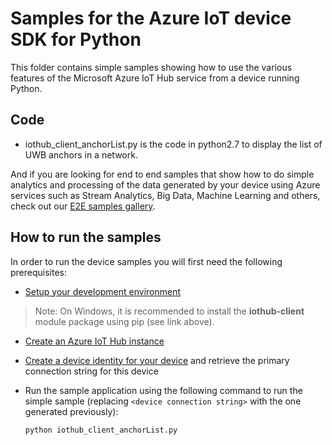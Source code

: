 # Samples for the Azure IoT device SDK for Python

This folder contains simple samples showing how to use the various features of the Microsoft Azure IoT Hub service from a device running Python.

## Code

* iothub_client_anchorList.py is the code in python2.7 to display the list of UWB anchors in a network.

And if you are looking for end to end samples that show how to do simple analytics and processing of the data generated by your device using Azure services such as Stream Analytics, Big Data, Machine Learning and others, check out our [E2E samples gallery](http://aka.ms/azureiotsamples).

## How to run the samples
In order to run the device samples you will first need the following prerequisites:
* [Setup your development environment][devbox-setup]
> Note: On Windows, it is recommended to install the **iothub-client** module package using pip (see link above).
* [Create an Azure IoT Hub instance][lnk-setup-iot-hub]
* [Create a device identity for your device][lnk-manage-iot-hub] and retrieve the primary connection string for this device

* Run the sample application using the following command to run the simple sample (replacing `<device connection string>` with the one generated previously):
    ```
	python iothub_client_anchorList.py 
    ```

[lnk-setup-iot-hub]: https://aka.ms/howtocreateazureiothub
[lnk-manage-iot-hub]: https://aka.ms/manageiothub
[devbox-setup]: ../../doc/python-devbox-setup.md
